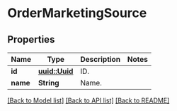 # OrderMarketingSource

## Properties

Name | Type | Description | Notes
------------ | ------------- | ------------- | -------------
**id** | [**uuid::Uuid**](uuid::Uuid.md) | ID. | 
**name** | **String** | Name. | 

[[Back to Model list]](../README.md#documentation-for-models) [[Back to API list]](../README.md#documentation-for-api-endpoints) [[Back to README]](../README.md)



